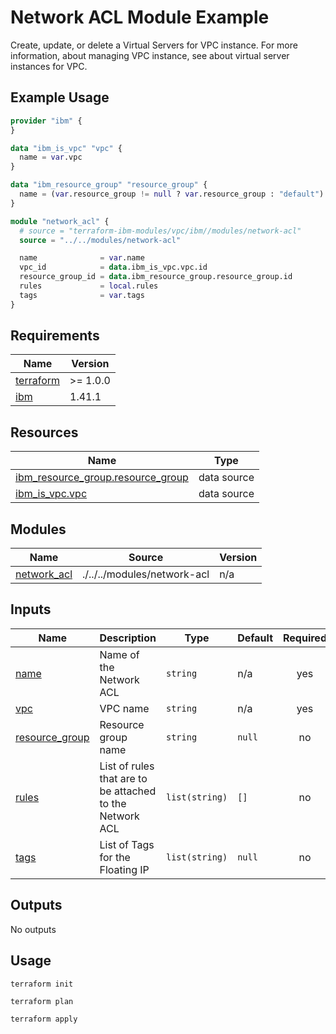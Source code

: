 # Network ACL Module Example

Create, update, or delete a Virtual Servers for VPC instance. For more information, about managing VPC instance, see about virtual server instances for VPC.

## Example Usage

``` terraform
provider "ibm" {
}

data "ibm_is_vpc" "vpc" {
  name = var.vpc
}

data "ibm_resource_group" "resource_group" {
  name = (var.resource_group != null ? var.resource_group : "default")
}

module "network_acl" {
  # source = "terraform-ibm-modules/vpc/ibm//modules/network-acl"
  source = "../../modules/network-acl"

  name              = var.name
  vpc_id            = data.ibm_is_vpc.vpc.id
  resource_group_id = data.ibm_resource_group.resource_group.id
  rules             = local.rules
  tags              = var.tags
}
```
## Requirements

| Name | Version |
|------|---------|
| <a name="requirement_terraform"></a> [terraform](#requirement\_terraform) | >= 1.0.0 |
| <a name="requirement_ibm"></a> [ibm](#requirement\_ibm) | 1.41.1 |

## Resources

| Name | Type |
|------|------|
| [ibm_resource_group.resource_group](https://registry.terraform.io/providers/IBM-Cloud/ibm/1.41.1/docs/data-sources/resource_group) | data source |
| [ibm_is_vpc.vpc](https://registry.terraform.io/providers/IBM-Cloud/ibm/latest/docs/data-sources/is_vpc) | data source |

## Modules

| Name | Source | Version |
|------|--------|---------|
| <a name="module_network_acl"></a> [network\_acl](#module\_network\_acl) | ./../../modules/network-acl | n/a |

## Inputs
| Name | Description | Type | Default | Required |
|------|-------------|------|---------|:--------:|
| <a name="input_name"></a> [name](#input\_name) | Name of the Network ACL | `string` | n/a | yes |
| <a name="input_vpc"></a> [vpc](#input\_vpc) | VPC name | `string` | n/a | yes |
| <a name="input_resource_group"></a> [resource\_group](#input\_resource\_group) | Resource group name | `string` | `null` | no |
| <a name="input_rules"></a> [rules](#input\_rules) | List of rules that are to be attached to the Network ACL | `list(string)` | `[]` | no |
| <a name="input_tags"></a> [tags](#input\_tags) | List of Tags for the Floating IP | `list(string)` | `null` | no |


## Outputs

No outputs

## Usage

```
terraform init
```
```
terraform plan
```
```
terraform apply
```
